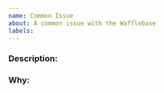 ```yaml
---
name: Common Issue
about: A common issue with the Wafflebase
labels:
---
```


<!-- Please only use this template for submitting common issues -->

### Description:

### Why:
